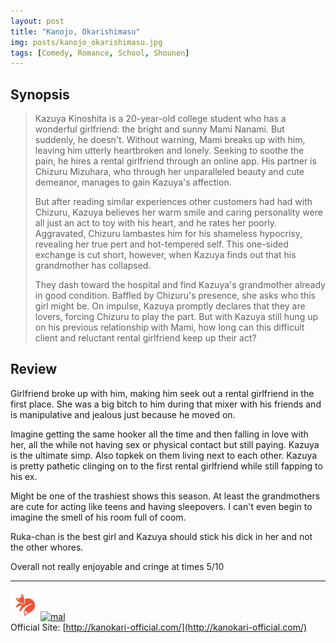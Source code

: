 ```yaml
---
layout: post
title: "Kanojo, Okarishimasu"
img: posts/kanojo_okarishimasu.jpg 
tags: [Comedy, Romance, School, Shounen]
---
```


## Synopsis
>Kazuya Kinoshita is a 20-year-old college student who has a wonderful girlfriend: the bright and sunny Mami Nanami. But suddenly, he doesn't. Without warning, Mami breaks up with him, leaving him utterly heartbroken and lonely. Seeking to soothe the pain, he hires a rental girlfriend through an online app. His partner is Chizuru Mizuhara, who through her unparalleled beauty and cute demeanor, manages to gain Kazuya's affection.
>
>But after reading similar experiences other customers had had with Chizuru, Kazuya believes her warm smile and caring personality were all just an act to toy with his heart, and he rates her poorly. Aggravated, Chizuru lambastes him for his shameless hypocrisy, revealing her true pert and hot-tempered self. This one-sided exchange is cut short, however, when Kazuya finds out that his grandmother has collapsed.
>
>They dash toward the hospital and find Kazuya's grandmother already in good condition. Baffled by Chizuru's presence, she asks who this girl might be. On impulse, Kazuya promptly declares that they are lovers, forcing Chizuru to play the part. But with Kazuya still hung up on his previous relationship with Mami, how long can this difficult client and reluctant rental girlfriend keep up their act?

## Review
Girlfriend broke up with him, making him seek out a rental girlfriend in the first place. She was a big bitch to him during that mixer with his friends and is manipulative and jealous just because he moved on.

Imagine getting the same hooker all the time and then falling in love with her, all the while not having sex or physical contact but still paying. Kazuya is the ultimate simp. Also topkek on them living next to each other. Kazuya is pretty pathetic clinging on to the first rental girlfriend while still fapping to his ex.

Might be one of the trashiest shows this season. At least the grandmothers are cute for acting like teens and having sleepovers. I can't even begin to imagine the smell of his room full of coom.

Ruka-chan is the best girl and Kazuya should stick his dick in her and not the other whores.
  
Overall not really enjoyable and cringe at times 5/10

---

[![kitsu](..\assets\img\kitsu.png)](https://kitsu.io/anime/kanojo-okarishimasu)[![mal](..\assets\img\mal.ico)](https://myanimelist.net/anime/40839/Kanojo_Okarishimasu)  
Official Site: [http://kanokari-official.com/](http://kanokari-official.com/)